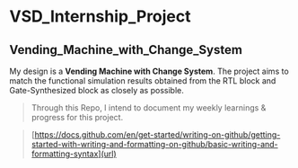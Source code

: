 # VSD_Internship_Project
## Vending_Machine_with_Change_System
My design is a **Vending Machine with Change System**. The project aims to match the functional simulation results obtained from the RTL block and Gate-Synthesized block as closely as possible.

>Through this Repo, I intend to document my weekly learnings & progress for this project.

>[https://docs.github.com/en/get-started/writing-on-github/getting-started-with-writing-and-formatting-on-github/basic-writing-and-formatting-syntax](url)

